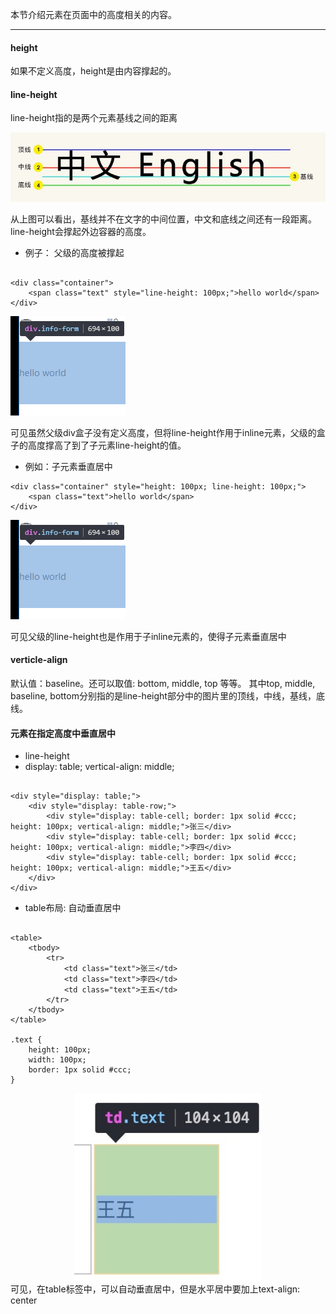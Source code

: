 本节介绍元素在页面中的高度相关的内容。

---

#### height
如果不定义高度，height是由内容撑起的。

#### line-height
line-height指的是两个元素基线之间的距离

 ![avatar](https://github.com/baoendemao/css-summary/blob/master/images/line-height-baseline.jpeg)

从上图可以看出，基线并不在文字的中间位置，中文和底线之间还有一段距离。
line-height会撑起外边容器的高度。

* 例子： 父级的高度被撑起

```

<div class="container">
    <span class="text" style="line-height: 100px;">hello world</span>
</div>

```
![avatar](https://github.com/baoendemao/css-summary/blob/master/images/span-line-height.png)

可见虽然父级div盒子没有定义高度，但将line-height作用于inline元素，父级的盒子的高度撑高了到了子元素line-height的值。

* 例如：子元素垂直居中

```
<div class="container" style="height: 100px; line-height: 100px;">
    <span class="text">hello world</span>
</div>
```
![avatar](https://github.com/baoendemao/css-summary/blob/master/images/span-line-height.png)

可见父级的line-height也是作用于子inline元素的，使得子元素垂直居中


#### verticle-align
默认值：baseline。还可以取值: bottom, middle, top 等等。
其中top, middle, baseline, bottom分别指的是line-height部分中的图片里的顶线，中线，基线，底线。

#### 元素在指定高度中垂直居中
* line-height
* display: table; vertical-align: middle;

```

<div style="display: table;">
    <div style="display: table-row;">
        <div style="display: table-cell; border: 1px solid #ccc; height: 100px; vertical-align: middle;">张三</div>
        <div style="display: table-cell; border: 1px solid #ccc; height: 100px; vertical-align: middle;">李四</div>
        <div style="display: table-cell; border: 1px solid #ccc; height: 100px; vertical-align: middle;">王五</div>
    </div>
</div>

```

* table布局: 自动垂直居中

```

<table>
    <tbody>
        <tr>
            <td class="text">张三</td> 
            <td class="text">李四</td> 
            <td class="text">王五</td> 
        </tr>
    </tbody>
</table>

.text {
    height: 100px;
    width: 100px;
    border: 1px solid #ccc;
}

```

<center>
<img src="https://github.com/baoendemao/css-summary/blob/master/images/table-cell-verticle.jpeg" height="300" width="300">
</center>                                                               
可见，在table标签中，可以自动垂直居中，但是水平居中要加上text-align: center




